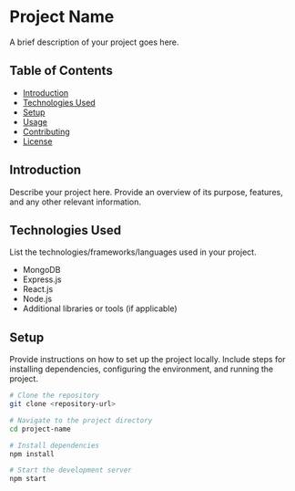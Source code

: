 # Project Name

A brief description of your project goes here.

## Table of Contents

- [Introduction](#introduction)
- [Technologies Used](#technologies-used)
- [Setup](#setup)
- [Usage](#usage)
- [Contributing](#contributing)
- [License](#license)

## Introduction

Describe your project here. Provide an overview of its purpose, features, and any other relevant information.

## Technologies Used

List the technologies/frameworks/languages used in your project.

- MongoDB
- Express.js
- React.js
- Node.js
- Additional libraries or tools (if applicable)

## Setup

Provide instructions on how to set up the project locally. Include steps for installing dependencies, configuring the environment, and running the project.

```bash
# Clone the repository
git clone <repository-url>

# Navigate to the project directory
cd project-name

# Install dependencies
npm install

# Start the development server
npm start
```
